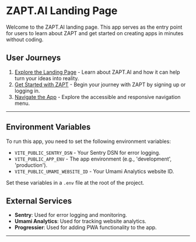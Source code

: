 # ZAPT.AI Landing Page

Welcome to the ZAPT.AI landing page. This app serves as the entry point for users to learn about ZAPT and get started on creating apps in minutes without coding.

## User Journeys

1. [Explore the Landing Page](docs/journeys/explore-landing-page.md) - Learn about ZAPT.AI and how it can help turn your ideas into reality.
2. [Get Started with ZAPT](docs/journeys/get-started.md) - Begin your journey with ZAPT by signing up or logging in.
3. [Navigate the App](docs/journeys/navigate-the-app.md) - Explore the accessible and responsive navigation menu.

---

## Environment Variables

To run this app, you need to set the following environment variables:

- `VITE_PUBLIC_SENTRY_DSN` - Your Sentry DSN for error logging.
- `VITE_PUBLIC_APP_ENV` - The app environment (e.g., 'development', 'production').
- `VITE_PUBLIC_UMAMI_WEBSITE_ID` - Your Umami Analytics website ID.

Set these variables in a `.env` file at the root of the project.

## External Services

- **Sentry**: Used for error logging and monitoring.
- **Umami Analytics**: Used for tracking website analytics.
- **Progressier**: Used for adding PWA functionality to the app.

---